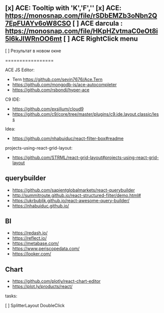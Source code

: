 [x] ACE: Tooltip with 'K','F',''
[x] ACE: https://monosnap.com/file/rSDbEMZb3oNbn2Q7EpFUAYv6oW8CSO
[ ] ACE darcula : https://monosnap.com/file/HKpHZvtmaC0eOt8i5l6kJIWRnOO6mt
[ ] ACE RightClick menu
-----------------


[ ] Результат в новом окне



=================


ACE JS Editor:
* Tern https://github.com/sevin7676/Ace.Tern
* https://github.com/mongodb-js/ace-autocompleter
* https://github.com/rsbondi/hyper-ace

C9 IDE:

* https://github.com/exsilium/cloud9
* https://github.com/c9/core/tree/master/plugins/c9.ide.layout.classic/less


Idea:

* https://github.com/nhabuiduc/react-filter-box#readme

projects-using-react-grid-layout:

* https://github.com/STRML/react-grid-layout#projects-using-react-grid-layout

## querybuilder

* https://github.com/sapientglobalmarkets/react-querybuilder
* http://summitroute.github.io/react-structured-filter/demo.html#
* https://ukrbublik.github.io/react-awesome-query-builder/
* https://nhabuiduc.github.io/


## BI

* https://redash.io/
* https://reflect.io/
* https://metabase.com/
* https://www.periscopedata.com/
* https://looker.com/

## Chart

* https://github.com/plotly/react-chart-editor
* https://plot.ly/products/react/



tasks:

[ ] SplitterLayout DoubleClick
